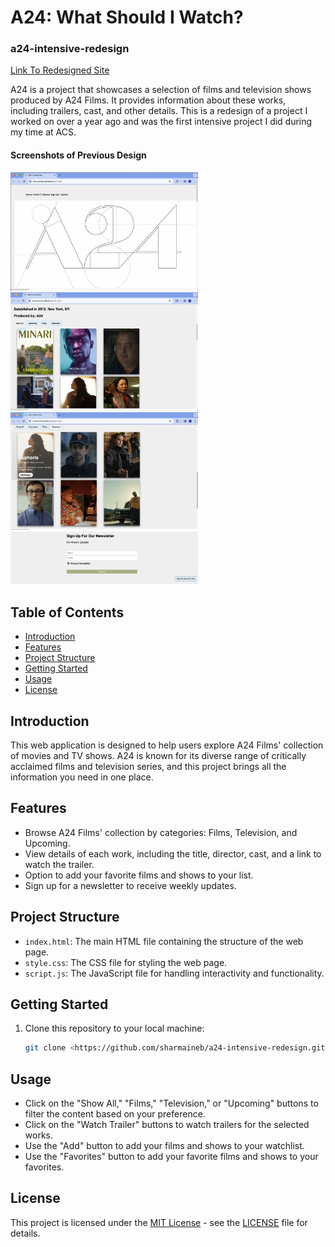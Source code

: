 # A24: What Should I Watch?

### a24-intensive-redesign

[Link To Redesigned Site](https://sharmaineb.github.io/a24-intensive-redesign/)

A24 is a project that showcases a selection of films and television shows produced by A24 Films. It provides information about these works, including trailers, cast, and other details. This is a redesign of a project I worked on over a year ago and was the first intensive project I did during my time at ACS.

#### Screenshots of Previous Design
<div>
    <img src="images/landing-previous.png" alt="Landing Page" width="300">
    <img src="images/previous.png" alt="Content" width="300">
</div>
<div>
    <img src="images/previous2.png" alt="Details" width="300">
    <img src="images/previous3.png" alt="Footer" width="300">
</div>

## Table of Contents

- [Introduction](#introduction)
- [Features](#features)
- [Project Structure](#project-structure)
- [Getting Started](#getting-started)
- [Usage](#usage)
- [License](#license)

## Introduction

This web application is designed to help users explore A24 Films' collection of movies and TV shows. A24 is known for its diverse range of critically acclaimed films and television series, and this project brings all the information you need in one place.

## Features

- Browse A24 Films' collection by categories: Films, Television, and Upcoming.
- View details of each work, including the title, director, cast, and a link to watch the trailer.
- Option to add your favorite films and shows to your list.
- Sign up for a newsletter to receive weekly updates.

## Project Structure

- `index.html`: The main HTML file containing the structure of the web page.
- `style.css`: The CSS file for styling the web page.
- `script.js`: The JavaScript file for handling interactivity and functionality.

## Getting Started

1. Clone this repository to your local machine:

   ```bash
   git clone <https://github.com/sharmaineb/a24-intensive-redesign.git>

## Usage

- Click on the "Show All," "Films," "Television," or "Upcoming" buttons to filter the content based on your preference.
- Click on the "Watch Trailer" buttons to watch trailers for the selected works.
- Use the "Add" button to add your films and shows to your watchlist.
- Use the "Favorites" button to add your favorite films and shows to your favorites.

## License

This project is licensed under the [MIT License](LICENSE) - see the [LICENSE](LICENSE) file for details.